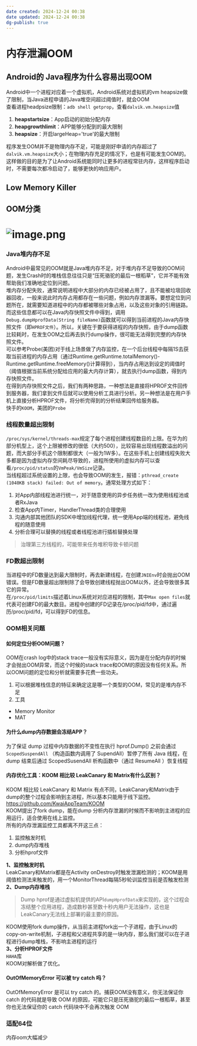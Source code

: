 ```yaml
---
date created: 2024-12-24 00:38
date updated: 2024-12-24 00:38
dg-publish: true
---
```


# 内存泄漏OOM

## Android的 Java程序为什么容易出现OOM

Android中一个进程对应着一个虚拟机，Android系统对虚拟机的vm heapsize做了限制，当Java进程申请的Java堆空间超过阈值时，就会OOM<br />查看进程headpsize限制：`adb shell getprop`，查看`dalvik.vm.heapsize`值

> [dalvik.vm.heapgrowthlimit]: [256m]
>
> [dalvik.vm.heapmaxfree]: [8m]
>
> [dalvik.vm.heapminfree]: [512k]
>
> [dalvik.vm.heapsize]: [512m]
>
> [dalvik.vm.heapstartsize]: [8m]

1. **heapstartsize**：App启动的初始分配内存
2. **heapgrowthlimit**：APP能够分配到的最大限制
3. **heapsize**：开启largeHeap='true'的最大限制

程序发生OOM并不是物理内存不足，可能是刚好申请的内存超过了`dalvik.vm.heapsize`大小；在物理内存充足的情况下，也是有可能发生OOM的。<br />这样做的目的是为了让Android系统能同时让更多的进程常驻内存，这样程序启动时，不需要每次都冷启动了，能够更快的响应用户。

## Low Memory Killer

## OOM分类

# ![image.png](https://cdn.nlark.com/yuque/0/2022/png/694278/1654480292507-004ca97d-6a99-4837-8b44-b62001c86624.png#averageHue=%23bdd9f5&clientId=u31e45dd9-34aa-4&errorMessage=unknown%20error&from=paste&id=u8baab487&originHeight=682&originWidth=704&originalType=url&ratio=1&rotation=0&showTitle=false&size=53344&status=error&style=none&taskId=ucdb1dd40-d093-4756-b9d9-d29f4e29bfa&title=)

### Java堆内存不足

Android中最常见的OOM就是Java堆内存不足，对于堆内存不足导致的OOM问题，发生Crash时的堆栈信息往往只是“压死骆驼的最后一根稻草”，它并不能有效帮助我们准确地定位到问题。<br />堆内存分配失败，通常说明进程中大部分的内存已经被占用了，且不能被垃圾回收器回收，一般来说此时内存占用都存在一些问题，例如内存泄漏等。要想定位到问题所在，就需要知道进程中的内存都被哪些对象占用，以及这些对象的引用链路。而这些信息都可以在Java内存快照文件中得到，调用`Debug.dumpHprofData(String fileName)`函数就可以得到当前进程的Java内存快照文件（即`HPROF文件`）。所以，关键在于要获得进程的内存快照，由于dump函数比较耗时，在发生OOM之后再去执行dump操作，很可能无法得到完整的内存快照文件。<br />可以参考Probe(美团)对于线上场景做了内存监控，在一个后台线程中每隔1S去获取当前进程的内存占用（通过Runtime.getRuntime.totalMemory()-Runtime.getRuntime.freeMemory()计算得到），当内存占用达到设定的阈值时（阈值根据当前系统分配给应用的最大内存计算），就去执行dump函数，得到内存快照文件。<br /> 在得到内存快照文件之后，我们有两种思路，一种想法是直接将HPROF文件回传到服务器，我们拿到文件后就可以使用分析工具进行分析。另一种想法是在用户手机上直接分析HPROF文件，将分析完得到的分析结果回传给服务器。<br />快手的`KOOM`，美团的`Probe`

### 线程数量超出限制

`/proc/sys/kernel/threads-max`规定了每个进程创建线程数目的上限。在华为的部分机型上，这个上限被修改的很低（大约500），比较容易出现线程数溢出的问题，而大部分手机这个限制都很大（一般为1W多）。在这些手机上创建线程失败大多都是因为虚拟内存空间耗尽导致的，进程所使用的虚拟内存可以查看`/proc/pid/status`的`VmPeak/VmSize`记录。<br /> 当线程超过系统设置的上限，也会导致OOM的发生，报错：`pthread_create (1040KB stack) failed: Out of memory`。通常处理方式如下：

1. 对App内部线程池进行统一，对于随意使用的异步任务统一改为使用线程池或者RxJava
2. 检查App内Timer，HandlerThread类的合理使用
3. 沟通内部其他团队的SDK中增加线程代理，统一使用App端的线程池，避免线程的随意使用
4. 分析合理可以替换的线程或者线程池进行插桩替换处理

> 治理第三方线程的，可能带来任务堆积导致卡顿问题

### **FD数超出限制**

当进程中的FD数量达到最大限制时，再去新建线程，在创建`JNIEnv`时会抛出OOM错误。但是FD数量超出限制除了会导致创建线程抛出OOM以外，还会导致很多其它的异常。<br />在`/proc/pid/limits`描述着Linux系统对对应进程的限制，其中`Max open files`就代表可创建FD的最大数目。进程中创建的FD记录在/proc/pid/fd中，通过遍历/proc/pid/fd，可以得到FD的信息。

### OOM相关问题

#### 如何定位分析OOM问题？

OOM在crash log中的stack trace一般没有实际意义，因为是在分配内存的时候才会抛出OOM异常，而这个时候的stack trace和OOM的原因没有任何关系。所以OOM问题的定位和分析就需要多花费一些功夫。

1. 可以根据堆栈信息的特征来确定这是哪一个类型的OOM，常见的是堆内存不足
2. 工具

- Memory Monitor
- MAT

#### 为什么dump内存数据会冻结APP？

为了保证 dump 过程中内存数据的不变性在执行 hprof.Dump() 之前会通过 `ScopedSuspendAll` （构造函数内调用了 SupendAll）暂停了所有 Java 线程，在 dump 结束后通过 ScopedSusendAll 析构函数中（通过 ResumeAll ）恢复线程

#### 内存优化工具：KOOM 相比较 LeakCanary 和 Matrix有什么区别？

KOOM 相比较 LeakCanary 和 Matrix 有点不同，LeakCanary和Matrix由于dump的整个过程会影响到主进程，所以基本只能用于线下监控。<https://github.com/KwaiAppTeam/KOOM><br />KOOM提出了fork dump，能在dump 分析内存泄漏的时候而不影响到主进程的应用运行，适合使用在线上监控。<br />所有的内存泄漏监控工具都离不开这三点：

1. 监控触发时机
2. dump内存堆栈
3. 分析hprof文件

**1、监控触发时机**<br />LeakCanary和Matrix都是在Activity onDestroy时触发泄漏检测的；KOOM是用阈值检测法来触发的，用一个MonitorThread每隔5秒轮训监控当前是否触发检测<br />**2、Dump内存堆栈**

> Dump hprof是通过虚拟机提供的API`dumpHprofData`来实现的，这个过程会冻结整个应用进程，造成数秒甚至数十秒内用户无法操作，这也是LeakCanary无法线上部署的最主要的原因。

KOOM使用fork dump操作，从当前主进程fork出一个子进程，由于Linux的copy-on-write机制，子进程和父进程共享的是一块内存，那么我们就可以在子进程进行dump堆栈，不影响主进程的运行<br />**3、分析HPROF文件**<br />`HAHA`库<br />KOOM对解析做了优化。

#### OutOfMemoryError 可以被 try catch 吗？

OutOfMemoryError 是可以 try catch 的。捕获OOM没有意义，你无法保证你 catch 的代码就是导致 OOM 的原因，可能它只是压死骆驼的最后一根稻草，甚至你也无法保证你的 catch 代码块中不会再次触发 OOM

### 适配64位

内存oom大幅减少
